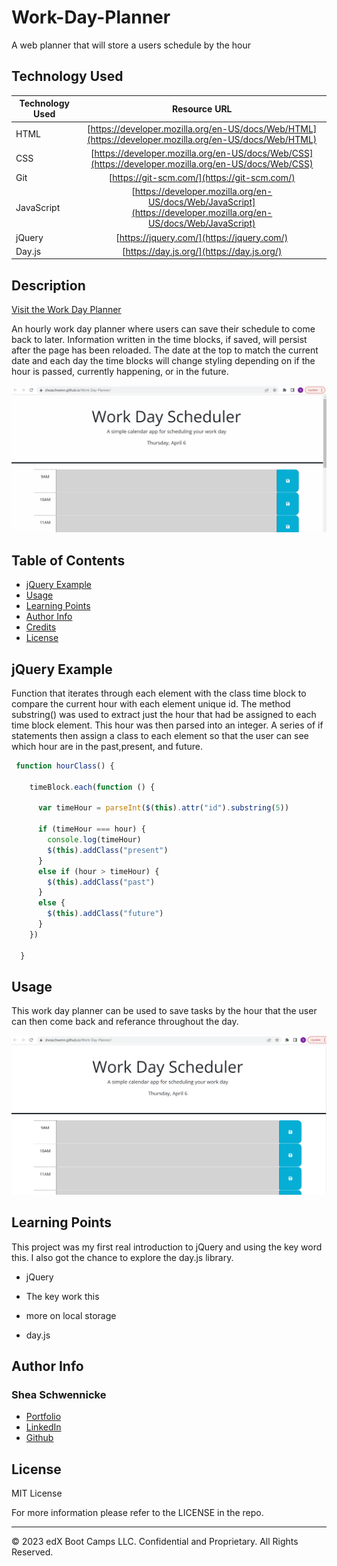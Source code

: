 # Work-Day-Planner
A web planner that will store a users schedule by the hour

## Technology Used 

| Technology Used         | Resource URL           | 
| ------------- |:-------------:| 
| HTML    | [https://developer.mozilla.org/en-US/docs/Web/HTML](https://developer.mozilla.org/en-US/docs/Web/HTML) | 
| CSS     | [https://developer.mozilla.org/en-US/docs/Web/CSS](https://developer.mozilla.org/en-US/docs/Web/CSS)      |   
| Git | [https://git-scm.com/](https://git-scm.com/)     |    
|JavaScript | [https://developer.mozilla.org/en-US/docs/Web/JavaScript](https://developer.mozilla.org/en-US/docs/Web/JavaScript) |
|jQuery | [https://jquery.com/](https://jquery.com/) |
|Day.js | [https://day.js.org/](https://day.js.org/) |

## Description 

[Visit the Work Day Planner](https://sheaschwenn.github.io/Work-Day-Planner/)

An hourly work day planner where users can save their schedule to come back to later. Information written in the time blocks, if saved, will persist after the page has been reloaded.  The date at the top to match the current date and each day the time blocks will change styling depending on if the hour is passed, currently happening, or in the future. 


![Site Langing Page](./Assets/work-day-planner.gif)


## Table of Contents 

* [jQuery Example](#jquery-example)
* [Usage](#usage)
* [Learning Points](#learning-points)
* [Author Info](#author-info)
* [Credits](#credits)
* [License](#license)


## jQuery Example

Function that iterates through each element with the class time block to compare the current hour with each element unique id. 
The method substring() was used to extract just the hour that had be assigned to each time block element.  This hour was then parsed into an integer.  A series of if statements then assign a class to each element so that the user can see which hour are in the past,present, and future. 

```js
 function hourClass() {
    
    timeBlock.each(function () {
      
      var timeHour = parseInt($(this).attr("id").substring(5))
      
      if (timeHour === hour) {
        console.log(timeHour)
        $(this).addClass("present")
      }
      else if (hour > timeHour) {
        $(this).addClass("past")
      }
      else {
        $(this).addClass("future")
      }
    })

  }
```




## Usage 

This work day planner can be used to save tasks by the hour that the user can then come back and referance throughout the day. 


![Landing Page of work day planner](./Assets/Screenshot%202023-04-06%20153827.png)


## Learning Points 
This project was my first real introduction to jQuery and using the key word this. I also got the chance to explore the day.js library.
* jQuery

* The key work this

* more on local storage 

* day.js




## Author Info


### Shea Schwennicke  


* [Portfolio](https://sheaschwenn.github.io/Portfolio/)
* [LinkedIn](https://www.linkedin.com/in/shea-schwennicke-76a378210/)
* [Github](https://github.com/sheaschwenn)





## License

MIT License

For more information please refer to the LICENSE in the repo.


---

© 2023 edX Boot Camps LLC. Confidential and Proprietary. All Rights Reserved.